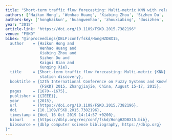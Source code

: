 ```yaml
---
title: "Short-term traffic flow forecasting: Multi-metric KNN with related station discovery"
authors: ['Haikun Hong', 'Wenhao Huang', 'Xiabing Zhou', 'Sizhen Du', 'Kaigui Bian', 'Kunqing Xie']
authors-key: ['honghaikun', 'huangwenhao', 'zhouxiabing', 'dusizhen', 'biankaigui', 'xiekunqing']
year: "2015"
article-link: "https://doi.org/10.1109/FSKD.2015.7382196"
venue: "FSKD"
bibex: "@inproceedings{DBLP:conf/fskd/HongHZDBX15,
  author    = {Haikun Hong and
               Wenhao Huang and
               Xiabing Zhou and
               Sizhen Du and
               Kaigui Bian and
               Kunqing Xie},
  title     = {Short-term traffic flow forecasting: Multi-metric {KNN} with related
               station discovery},
  booktitle = {12th International Conference on Fuzzy Systems and Knowledge Discovery,
               {FSKD} 2015, Zhangjiajie, China, August 15-17, 2015},
  pages     = {1670--1675},
  publisher = {{IEEE}},
  year      = {2015},
  url       = {https://doi.org/10.1109/FSKD.2015.7382196},
  doi       = {10.1109/FSKD.2015.7382196},
  timestamp = {Wed, 16 Oct 2019 14:14:57 +0200},
  biburl    = {https://dblp.org/rec/conf/fskd/HongHZDBX15.bib},
  bibsource = {dblp computer science bibliography, https://dblp.org}
}"
---
```

